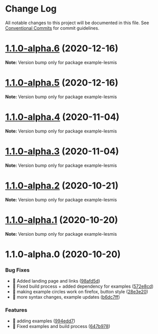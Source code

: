 # Change Log

All notable changes to this project will be documented in this file.
See [Conventional Commits](https://conventionalcommits.org) for commit guidelines.

# [1.1.0-alpha.6](https://github.com/visdesignlab/trrack/compare/example-lesmis@1.1.0-alpha.5...example-lesmis@1.1.0-alpha.6) (2020-12-16)

**Note:** Version bump only for package example-lesmis





# [1.1.0-alpha.5](https://github.com/visdesignlab/trrack/compare/example-lesmis@1.1.0-alpha.4...example-lesmis@1.1.0-alpha.5) (2020-12-16)

**Note:** Version bump only for package example-lesmis





# [1.1.0-alpha.4](https://github.com/visdesignlab/trrack/compare/example-lesmis@1.1.0-alpha.3...example-lesmis@1.1.0-alpha.4) (2020-11-04)

**Note:** Version bump only for package example-lesmis





# [1.1.0-alpha.3](https://github.com/visdesignlab/trrack/compare/example-lesmis@1.1.0-alpha.2...example-lesmis@1.1.0-alpha.3) (2020-11-04)

**Note:** Version bump only for package example-lesmis





# [1.1.0-alpha.2](https://github.com/visdesignlab/trrack/compare/example-lesmis@1.1.0-alpha.1...example-lesmis@1.1.0-alpha.2) (2020-10-21)

**Note:** Version bump only for package example-lesmis





# [1.1.0-alpha.1](https://github.com/visdesignlab/trrack/compare/example-lesmis@1.1.0-alpha.0...example-lesmis@1.1.0-alpha.1) (2020-10-20)

**Note:** Version bump only for package example-lesmis





# 1.1.0-alpha.0 (2020-10-20)


### Bug Fixes

* 🐛 Added landing page and links ([98afd5d](https://github.com/visdesignlab/trrack/commit/98afd5d0537e49dce82b3cddb3e7547c2d3ffa84))
* 🐛 Fixed build process + added dependency for examples ([572e8cd](https://github.com/visdesignlab/trrack/commit/572e8cd8675003030ac942036201868383569835))
* 🐛 making example circles work on firefox, button style ([28e3e20](https://github.com/visdesignlab/trrack/commit/28e3e20063e40a3fc45ea1bbbeffab41f72ea4e3))
* 🐛 more syntax changes, example updates ([b6dc7ff](https://github.com/visdesignlab/trrack/commit/b6dc7ff5d7d7f8fcc669d46837e4c37210d7e32a))


### Features

* 🎸 adding examples ([994edd7](https://github.com/visdesignlab/trrack/commit/994edd76ec1be5d7aef9b3d17e097868817a702f))
* 🎸 Fixed examples and build process ([647b978](https://github.com/visdesignlab/trrack/commit/647b9789dd04a37c70395d08e547fc82adcccab7))
